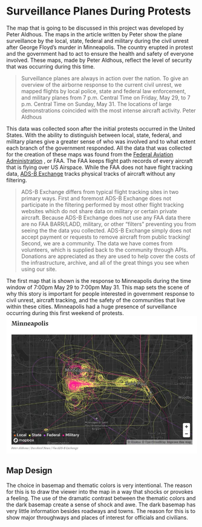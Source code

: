 
# Surveillance Planes During Protests

The map that is going to be discussed in this project was developed by Peter Aldhous. The maps in the article written by Peter show the plane surveillance by the local, state, federal and military during the civil unrest after George Floyd’s murder in Minneapolis. The country erupted in protest and the government had to act to ensure the health and safety of everyone involved. These maps, made by Peter Aldhous, reflect the level of security that was occurring during this time.
> Surveillance planes are always in action over the nation. To give an overview of the airborne response to the current civil unrest, we mapped flights by local police, state and federal law enforcement, and military planes from 7 p.m. Central Time on Friday, May 29, to 7 p.m. Central Time on Sunday, May 31. The locations of large demonstrations coincided with the most intense aircraft activity. Peter Aldhous

This data was collected soon after the initial protests occurred in the United States. With the ability to distinguish between local, state, federal, and military planes give a greater sense of who was involved and to what extent each branch of the government responded.
All the data that was collected for the creation of these maps was found from the [Federal Aviation Administration](https://www.faa.gov/licenses_certificates/aircraft_certification/aircraft_registry/releasable_aircraft_download/) , or FAA. The FAA keeps flight path records of every aircraft that is flying over US Airspace. While the FAA does not have flight tracking data, [ADS-B Exchange](https://www.adsbexchange.com/)  tracks physical tracks of aircraft without any filtering.
>ADS-B Exchange differs from typical flight tracking sites in two primary ways.
First and foremost ADS-B Exchange does not participate in the filtering performed by most other flight tracking websites which do not share data on military or certain private aircraft. Because ADS-B Exchange does not use any FAA data there are no FAA BARR/LADD, military, or other “filters” preventing you from seeing the the data you collected.  ADS-B Exchange simply does not accept payment or requests to remove aircraft from public tracking!
Second, we are a community. The data we have comes from volunteers, which is supplied back to the community through APIs. Donations are appreciated as they are used to help cover the costs of the infrastructure, archive, and all of the great things you see when using our site.

The first map that is shown is the response to Minneapolis during the time window of 7:00pm May 29 to 7:00pm May 31. This map sets the scene of why this story is important for people interested in government response to civil unrest, aircraft tracking, and the safety of the communities that live within these cities. Minneapolis had a huge presence of surveillance occurring during this first weekend of protests.
![Map of Minneapolis](img/Minneapolis.JPG)

## Map Design
The choice in basemap and thematic colors is very intentional. The reason for this is to draw the viewer into the map in a way that shocks or provokes a feeling. The use of the dramatic contrast between the thematic colors and the dark basemap create a sense of shock and awe. The dark basemap has very little information besides roadways and towns. The reason for this is to show major throughways and places of interest for officials and civilians. 
